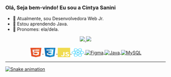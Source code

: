 ### Olá, Seja bem-vindo! Eu sou a Cintya Sanini



- 🌱 Atualmente, sou Desenvolvedora Web Jr.
- 🌱 Estou aprendendo Java.
- 🌱 Pronomes: ela/dela.

<div align="center">
  <a href="https://github.com/cintyasanini">
  <img height="180em" src="https://github-readme-stats.vercel.app/api?username=cintyasanini&show_icons=true&theme=dracula&include_all_commits=true&count_private=true"/>
  <img height="180em" src="https://github-readme-stats.vercel.app/api/top-langs/?username=cintyasanini&layout=compact&langs_count=7&theme=dracula"/>
</div>
<div style="display: inline_block" align="center"><br>
  <img align="center" alt="HTML" height="30" width="40" src="https://raw.githubusercontent.com/devicons/devicon/master/icons/html5/html5-original.svg">
  <img align="center" alt="CSS" height="30" width="40" src="https://raw.githubusercontent.com/devicons/devicon/master/icons/css3/css3-original.svg">
  <img align="center" alt="Js" height="30" width="40" src="https://raw.githubusercontent.com/devicons/devicon/master/icons/javascript/javascript-plain.svg">
  <img align="center" alt="React" height="30" width="40" src="https://raw.githubusercontent.com/devicons/devicon/master/icons/react/react-original.svg">
  <img align="center" alt="Figma" height="30" width="40" src="https://cdn.jsdelivr.net/gh/devicons/devicon/icons/figma/figma-original.svg">
  <img align="center" alt="Java" height="30" width="40" src="https://cdn.jsdelivr.net/gh/devicons/devicon/icons/java/java-original.svg">
  <img align="center" alt="MySQL" height="30" width="40" src="https://cdn.jsdelivr.net/gh/devicons/devicon/icons/mysql/mysql-original.svg">
</div>

 <hr height="80" align="center"> 
  

![Snake animation](https://github.com/cintyasanini/cintyasanini/blob/output/github-contribution-grid-snake.svg)
 
